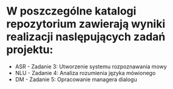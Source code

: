 # W poszczególne katalogi repozytorium zawierają wyniki realizacji naslępujących zadań projektu:

- ASR - Zadanie 3: Utworzenie systemu rozpoznawania mowy 
- NLU - Zadanie 4: Analiza rozumienia języka mówionego 
- DM - Zadanie 5: Opracowanie managera dialogu 

